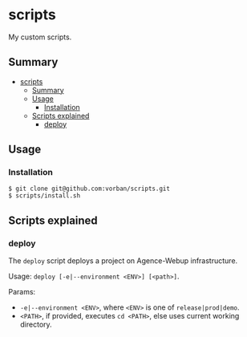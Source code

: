 # scripts
My custom scripts.

## Summary
- [scripts](#scripts)
  - [Summary](#summary)
  - [Usage](#usage)
    - [Installation](#installation)
  - [Scripts explained](#scripts-explained)
    - [deploy](#deploy)

## Usage

### Installation

```
$ git clone git@github.com:vorban/scripts.git
$ scripts/install.sh
```

## Scripts explained

### deploy

The `deploy` script deploys a project on Agence-Webup infrastructure.

Usage: `deploy [-e|--environment <ENV>] [<path>]`.

Params:
- `-e|--environment <ENV>`, where `<ENV>` is one of `release|prod|demo`.
- `<PATH>`, if provided, executes `cd <PATH>`, else uses current working directory.
